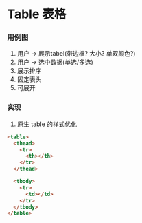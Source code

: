 # Table 表格

### 用例图
1. 用户 -> 展示tabel(带边框? 大小? 单双颜色?)
2. 用户 -> 选中数据(单选/多选)
3. 展示排序
4. 固定表头
4. 可展开


### 实现

1. 原生 table 的样式优化

```html
<table>
  <thead>
    <tr>
      <th></th>
    </tr>
  </thead>

  <tbody>
    <tr>
      <td></td>
    </tr>
  </tbody>
</table>
```
